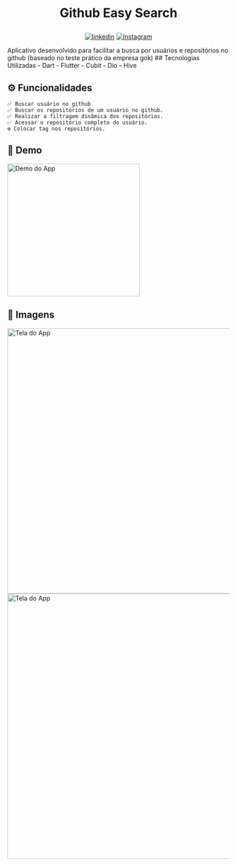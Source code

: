 # <p align="center"> Github Easy Search

<p align="center">
<a href="https://www.linkedin.com/in/saulo-nascimento-b6050b1b3/"><img src="https://img.icons8.com/android/24/000000/linkedin.png" alt="linkedin"></a>
<a href="https://www.instagram.com/smiqueias_/"><img src="https://img.icons8.com/android/24/000000/instagram.png" alt="instagram"></a>
</p>
Aplicativo desenvolvido para facilitar a busca por usuários e repositórios no github (baseado no teste prático da empresa gok)
## Tecnologias Utilizadas
- Dart
- Flutter
- Cubit
- Dio
- Hive

## ⚙️ Funcionalidades

    ✅ Buscar usuário no github
    ✅ Buscar os repositórios de um usuário no github.
    ✅ Realizar a filtragem dinâmica dos repositórios.
    ✅ Acessar o repositório completo do usuário.
    ⚙️ Colocar tag nos repositórios.

## 🎥 Demo

<p float="left">
<img src="https://media4.giphy.com/media/DIyOvwRdtFdZLeD3ZN/giphy.gif?cid=790b7611b6c90b9e345dbe78a6dbb6d591417d845d126772&rid=giphy.gif&ct=g" alt="Demo do App" width="300"/>
</p>

## 📱 Imagens

<p float="left">
<img src="https://i.imgur.com/WKut7ky.png" alt="Tela do App" width="600"/>
<img src="https://i.imgur.com/ulgTl8k.png" alt="Tela do App" width="600"/>
</p>
